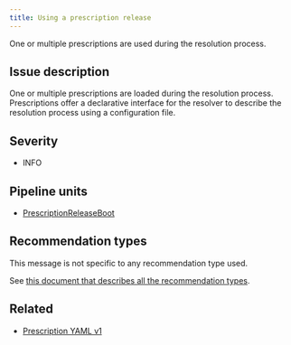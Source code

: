 ```yaml
---
title: Using a prescription release
---
```


One or multiple prescriptions are used during the resolution process.

## Issue description

One or multiple prescriptions are loaded during the resolution process.
Prescriptions offer a declarative interface for the resolver to describe the
resolution process using a configuration file.

## Severity

 * INFO

## Pipeline units

 * [PrescriptionReleaseBoot](https://thoth-station.ninja/docs/developers/adviser/thoth.adviser.boots.html#thoth.adviser.boots.PrescriptionReleaseBoot)

## Recommendation types

This message is not specific to any recommendation type used.

See [this document that describes all the recommendation
types](http://thoth-station.ninja/recommendation-types).

## Related

 * [Prescription YAML v1][1]

[1]: https://thoth-station.ninja/docs/developers/adviser/prescription.html
